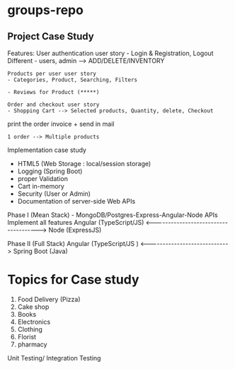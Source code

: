 # groups-repo

Project Case Study
---------------------------------

Features:
	User authentication user story
	- Login & Registration, Logout
	Different - users, admin --> ADD/DELETE/INVENTORY

	Products per user user story
	- Categories, Product, Searching, Filters

	- Reviews for Product (*****)
	
	Order and checkout user story
	- Shopping Cart --> Selected products, Quantity, delete, Checkout
print the order invoice + send in mail

	1 order --> Multiple products

Implementation case study
- HTML5 (Web Storage : local/session storage)
- Logging (Spring Boot)
- proper Validation
- Cart in-memory
- Security (User or Admin)
- Documentation of server-side Web APIs

Phase I (Mean Stack) - MongoDB/Postgres-Express-Angular-Node APIs
Implement all features
Angular (TypeScript/JS) <-------------------------------------> Node (ExpressJS)


Phase II (Full Stack)
Angular (TypeScript/JS ) <----------------------------> Spring Boot (Java)


Topics for Case study
===========================
1. Food Delivery (Pizza)
2. Cake shop
3. Books
4. Electronics
5. Clothing
6. Florist
7. pharmacy

Unit Testing/ Integration Testing
